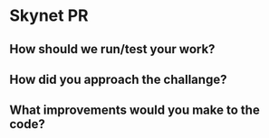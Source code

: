 # Skynet PR

## How should we run/test your work?

## How did you approach the challange?

## What improvements would you make to the code?

